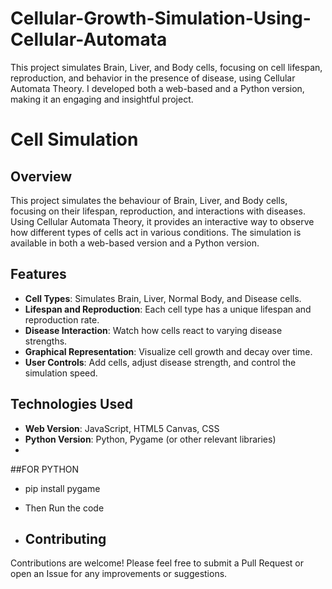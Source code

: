 # Cellular-Growth-Simulation-Using-Cellular-Automata
 This project simulates Brain, Liver, and Body cells, focusing on cell lifespan, reproduction, and behavior in the presence of disease, using Cellular Automata Theory. I developed both a web-based and a Python version, making it an engaging and insightful project.

# Cell Simulation

## Overview

This project simulates the behaviour of Brain, Liver, and Body cells, focusing on their lifespan, reproduction, and interactions with diseases. Using Cellular Automata Theory, it provides an interactive way to observe how different types of cells act in various conditions. The simulation is available in both a web-based version and a Python version.

## Features

- **Cell Types**: Simulates Brain, Liver, Normal Body, and Disease cells.
- **Lifespan and Reproduction**: Each cell type has a unique lifespan and reproduction rate.
- **Disease Interaction**: Watch how cells react to varying disease strengths.
- **Graphical Representation**: Visualize cell growth and decay over time.
- **User Controls**: Add cells, adjust disease strength, and control the simulation speed.

## Technologies Used

- **Web Version**: JavaScript, HTML5 Canvas, CSS
- **Python Version**: Python, Pygame (or other relevant libraries)
- 
 ##FOR PYTHON
- pip install pygame
- Then Run the code 

- ## Contributing

Contributions are welcome! Please feel free to submit a Pull Request or open an Issue for any improvements or suggestions.
